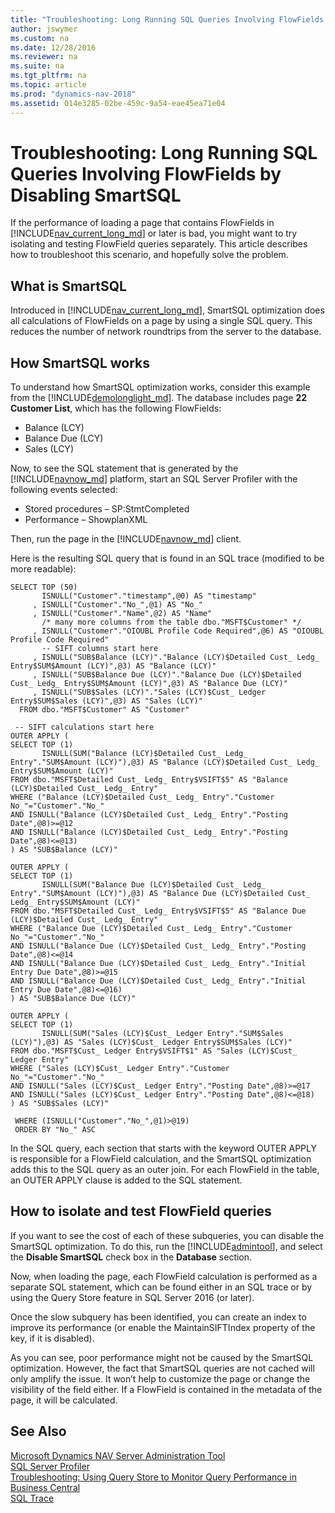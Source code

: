 ```yaml
---
title: "Troubleshooting: Long Running SQL Queries Involving FlowFields by Disabling SmartSQL"
author: jswymer
ms.custom: na
ms.date: 12/28/2016
ms.reviewer: na
ms.suite: na
ms.tgt_pltfrm: na
ms.topic: article
ms.prod: "dynamics-nav-2018"
ms.assetid: 014e3285-02be-459c-9a54-eae45ea71e04
---
```


# Troubleshooting: Long Running SQL Queries Involving FlowFields by Disabling SmartSQL

If the performance of loading a page that contains FlowFields in [!INCLUDE[nav_current_long_md](../developer/includes/nav_current_long_md.md)] or later is bad, you might want to try isolating and testing FlowField queries separately. This article describes how to troubleshoot this scenario, and hopefully solve the problem.

## What is SmartSQL
Introduced in [!INCLUDE[nav_current_long_md](../developer/includes/nav_current_long_md.md)], SmartSQL optimization does all calculations of FlowFields on a page by using a single SQL query. This reduces the number of network roundtrips from the server to the database.

## How SmartSQL works
To understand how SmartSQL optimization works, consider this example from the [!INCLUDE[demolonglight_md](../developer/includes/demolonglight_md.md)]. The database includes page **22 Customer List**, which has the following FlowFields:
-   Balance (LCY)
-   Balance Due (LCY)
-   Sales (LCY)

Now, to see the SQL statement that is generated by the [!INCLUDE[navnow_md](../developer/includes/navnow_md.md)] platform, start an SQL Server Profiler with the following events selected:
-   Stored procedures – SP:StmtCompleted
-   Performance – ShowplanXML

Then, run the page in the [!INCLUDE[navnow_md](../developer/includes/navnow_md.md)] client.

Here is the resulting SQL query that is found in an SQL trace (modified to be more readable):

```
SELECT TOP (50)
       ISNULL("Customer"."timestamp",@0) AS "timestamp"
     , ISNULL("Customer"."No_",@1) AS "No_"
     , ISNULL("Customer"."Name",@2) AS "Name"
       /* many more columns from the table dbo."MSFT$Customer" */
     , ISNULL("Customer"."OIOUBL Profile Code Required",@6) AS "OIOUBL Profile Code Required"
       -- SIFT columns start here
     , ISNULL("SUB$Balance (LCY)"."Balance (LCY)$Detailed Cust_ Ledg_ Entry$SUM$Amount (LCY)",@3) AS "Balance (LCY)"
     , ISNULL("SUB$Balance Due (LCY)"."Balance Due (LCY)$Detailed Cust_ Ledg_ Entry$SUM$Amount (LCY)",@3) AS "Balance Due (LCY)"
     , ISNULL("SUB$Sales (LCY)"."Sales (LCY)$Cust_ Ledger Entry$SUM$Sales (LCY)",@3) AS "Sales (LCY)"
  FROM dbo."MSFT$Customer" AS "Customer"

 -- SIFT calculations start here
OUTER APPLY (
SELECT TOP (1)
       ISNULL(SUM("Balance (LCY)$Detailed Cust_ Ledg_ Entry"."SUM$Amount (LCY)"),@3) AS "Balance (LCY)$Detailed Cust_ Ledg_ Entry$SUM$Amount (LCY)"
FROM dbo."MSFT$Detailed Cust_ Ledg_ Entry$VSIFT$5" AS "Balance (LCY)$Detailed Cust_ Ledg_ Entry"
WHERE ("Balance (LCY)$Detailed Cust_ Ledg_ Entry"."Customer No_"="Customer"."No_"
AND ISNULL("Balance (LCY)$Detailed Cust_ Ledg_ Entry"."Posting Date",@8)>=@12
AND ISNULL("Balance (LCY)$Detailed Cust_ Ledg_ Entry"."Posting Date",@8)<=@13)
) AS "SUB$Balance (LCY)"  

OUTER APPLY (
SELECT TOP (1)
       ISNULL(SUM("Balance Due (LCY)$Detailed Cust_ Ledg_ Entry"."SUM$Amount (LCY)"),@3) AS "Balance Due (LCY)$Detailed Cust_ Ledg_ Entry$SUM$Amount (LCY)"
FROM dbo."MSFT$Detailed Cust_ Ledg_ Entry$VSIFT$5" AS "Balance Due (LCY)$Detailed Cust_ Ledg_ Entry"
WHERE ("Balance Due (LCY)$Detailed Cust_ Ledg_ Entry"."Customer No_"="Customer"."No_"
AND ISNULL("Balance Due (LCY)$Detailed Cust_ Ledg_ Entry"."Posting Date",@8)<=@14
AND ISNULL("Balance Due (LCY)$Detailed Cust_ Ledg_ Entry"."Initial Entry Due Date",@8)>=@15
AND ISNULL("Balance Due (LCY)$Detailed Cust_ Ledg_ Entry"."Initial Entry Due Date",@8)<=@16)
) AS "SUB$Balance Due (LCY)"  

OUTER APPLY (
SELECT TOP (1)
       ISNULL(SUM("Sales (LCY)$Cust_ Ledger Entry"."SUM$Sales (LCY)"),@3) AS "Sales (LCY)$Cust_ Ledger Entry$SUM$Sales (LCY)"
FROM dbo."MSFT$Cust_ Ledger Entry$VSIFT$1" AS "Sales (LCY)$Cust_ Ledger Entry"
WHERE ("Sales (LCY)$Cust_ Ledger Entry"."Customer No_"="Customer"."No_"
AND ISNULL("Sales (LCY)$Cust_ Ledger Entry"."Posting Date",@8)>=@17
AND ISNULL("Sales (LCY)$Cust_ Ledger Entry"."Posting Date",@8)<=@18)
) AS "SUB$Sales (LCY)"  

 WHERE (ISNULL("Customer"."No_",@1)>@19)
 ORDER BY "No_" ASC
```

In the SQL query, each section that starts with the keyword OUTER APPLY is responsible for a FlowField calculation, and the SmartSQL optimization adds this to the SQL query as an outer join. For each FlowField in the table, an OUTER APPLY clause is added to the SQL statement.

## How to isolate and test FlowField queries
If you want to see the cost of each of these subqueries, you can disable the SmartSQL optimization. To do this, run the  [!INCLUDE[admintool](../developer/includes/admintool.md)], and select the **Disable SmartSQL** check box in the **Database** section.

Now, when loading the page, each FlowField calculation is performed as a separate SQL statement, which can be found either in an SQL trace or by using the Query Store feature in SQL Server 2016 (or later).

Once the slow subquery has been identified, you can create an index to improve its performance (or enable the MaintainSIFTIndex property of the key, if it is disabled).

As you can see, poor performance might not be caused by the SmartSQL optimization. However, the fact that SmartSQL queries are not cached will only amplify the issue. It won’t help to customize the page or change the visibility of the field either. If a FlowField is contained in the metadata of the page, it will be calculated.

## See Also
[Microsoft Dynamics NAV Server Administration Tool](Microsoft-Dynamics-NAV-Server-Administration-Tool.md)  
[SQL Server Profiler](https://docs.microsoft.com/en-us/sql/tools/sql-server-profiler/sql-server-profiler)  
[Troubleshooting: Using Query Store to Monitor Query Performance in Business Central](troubleshoot-query-performance-using-query-store.md)  
[SQL Trace](https://docs.microsoft.com/en-us/sql/relational-databases/sql-trace/sql-trace)
